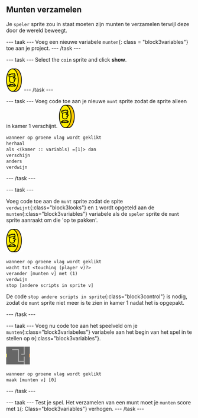 ## Munten verzamelen

Je `speler` sprite zou in staat moeten zijn munten te verzamelen terwijl deze door de wereld beweegt.

\--- taak \--- Voeg een nieuwe variabele `munten`{: class = "block3variables"} toe aan je project. \--- /task \---

\--- task \--- Select the `coin` sprite and click **show**.

![screenshot](images/coin.png) \--- /task \---

\--- task \--- Voeg code toe aan je nieuwe `munt` sprite zodat de sprite alleen in kamer 1 verschijnt. ![screenshot](images/coin.png)

```blocks3
wanneer op groene vlag wordt geklikt
herhaal
als <(kamer :: variabls) =[1]> dan
verschijn
anders
verdwijn
```

\--- /task \---

\--- task \---

Voeg code toe aan de `munt` sprite zodat de spite `verdwijnt`{:class="block3looks"} en `1` wordt opgeteld aan de `munten`{:class="block3variables"} variabele als de `speler` sprite de `munt` sprite aanraakt om die 'op te pakken'.

![coin](images/coin.png)

```blocks3
wanneer op groene vlag wordt geklikt
wacht tot <touching (player v)?>
verander [munten v] met (1)
verdwijn
stop [andere scripts in sprite v]
```

De code `stop andere scripts in sprite`{:class="block3control"} is nodig, zodat de `munt` sprite niet meer is te zien in kamer 1 nadat het is opgepakt.

\--- /task \---

\--- taak \--- Voeg nu code toe aan het speelveld om je `munten`{:class="block3variabeles"} variabele aan het begin van het spel in te stellen op `0`{:class="block3variables"}.

![stage](images/stage.png)

```blocks3
wanneer op groene vlag wordt geklikt
maak [munten v] [0]
```

\--- /task \---

\--- taak \--- Test je spel. Het verzamelen van een munt moet je `munten` score met `1`{: Class="block3variables"} verhogen. \--- /task \---